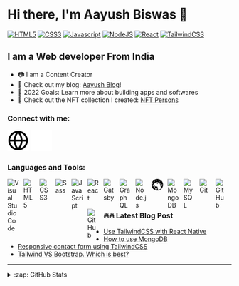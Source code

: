 # Hi there, I'm Aayush Biswas 👋

[![HTML5](https://img.shields.io/badge/html5%20-%23E34F26.svg?&style=for-the-badge&logo=html5&logoColor=white)](https://img.shields.io/badge/html5%20-%23E34F26.svg?&style=for-the-badge&logo=html5&logoColor=white)
[![CSS3](https://img.shields.io/badge/css3%20-%231572B6.svg?&style=for-the-badge&logo=css3&logoColor=white)](https://img.shields.io/badge/css3%20-%231572B6.svg?&style=for-the-badge&logo=css3&logoColor=white)
[![Javascript](https://img.shields.io/badge/javascript%20-%23323330.svg?&style=for-the-badge&logo=javascript&logoColor=%23F7DF1E)](https://img.shields.io/badge/javascript%20-%23323330.svg?&style=for-the-badge&logo=javascript&logoColor=%23F7DF1E)
[![NodeJS](https://img.shields.io/badge/node.js%20-%2343853D.svg?&style=for-the-badge&logo=node.js&logoColor=white)](https://img.shields.io/badge/node.js%20-%2343853D.svg?&style=for-the-badge&logo=node.js&logoColor=white)
[![React](https://img.shields.io/badge/react%20-%2320232a.svg?&style=for-the-badge&logo=react&logoColor=%2361DAFB)](https://img.shields.io/badge/react%20-%2320232a.svg?&style=for-the-badge&logo=react&logoColor=%2361DAFB)
[![TailwindCSS](https://img.shields.io/badge/Tailwindcss%20-informational.svg?&style=for-the-badge&logo=tailwindcss&logoColor=white)](https://img.shields.io/badge/Tailwindcss%20-informational.svg?&style=for-the-badge&logo=tailwindcss&logoColor=white)

## I am a Web developer From India
- 📷 I am  a Content Creator
- 🔭 Check out my blog: [Aayush Blog](https://aayush-blog.netlify.app/)!
- 🥅 2022 Goals: Learn more about building apps and softwares
- 🧑 Check out the NFT collection I created: [NFT Persons](https://opensea.io/collection/nftpersons)

### Connect with me:

[![blog](./img/globe-light.svg)](https://aayush-blog.netlify.app/#gh-light-mode-only)
[![blog](./img/globe-dark.svg)](https://aayush-blog.netlify.app/#gh-dark-mode-only)
&nbsp;&nbsp;

### Languages and Tools:

[<img align="left" alt="Visual Studio Code" width="26px" src="https://cdn.jsdelivr.net/gh/devicons/devicon/icons/vscode/vscode-original.svg" style="padding-right:10px;" />][website]
[<img align="left" alt="HTML5" width="26px" src="https://cdn.jsdelivr.net/gh/devicons/devicon/icons/html5/html5-original.svg" style="padding-right:10px;" />][website]
[<img align="left" alt="CSS3" width="26px" src="https://cdn.jsdelivr.net/gh/devicons/devicon/icons/css3/css3-original.svg" style="padding-right:10px;" />][website]
[<img align="left" alt="Sass" width="26px" src="https://cdn.jsdelivr.net/gh/devicons/devicon/icons/sass/sass-original.svg" style="padding-right:10px;" />][website]
[<img align="left" alt="JavaScript" width="26px" src="https://cdn.jsdelivr.net/gh/devicons/devicon/icons/javascript/javascript-original.svg" style="padding-right:10px;" />][website]
[<img align="left" alt="React" width="26px" src="https://cdn.jsdelivr.net/gh/devicons/devicon/icons/react/react-original.svg" style="padding-right:10px;" />][website]
[<img align="left" alt="Gatsby" width="26px" src="https://cdn.jsdelivr.net/gh/devicons/devicon/icons/gatsby/gatsby-original.svg" style="padding-right:10px;" />][website]
[<img align="left" alt="GraphQL" width="26px" src="https://cdn.jsdelivr.net/gh/devicons/devicon/icons/graphql/graphql-plain.svg" style="padding-right:10px;" />][website]
[<img align="left" alt="Node.js" width="26px" src="https://cdn.jsdelivr.net/gh/devicons/devicon/icons/nodejs/nodejs-original.svg" style="padding-right:10px;" />][website]
[<img align="left" alt="Deno" width="26px" src="./img/deno-light.svg" style="padding-right:10px;" />][website]
[<img align="left" alt="MongoDB" width="26px" src="https://cdn.jsdelivr.net/gh/devicons/devicon/icons/mongodb/mongodb-original.svg" style="padding-right:10px;" />][website]
[<img align="left" alt="MySQL" width="26px" src="https://cdn.jsdelivr.net/gh/devicons/devicon/icons/mysql/mysql-original.svg" style="padding-right:10px;" />][website]
[<img align="left" alt="Git" width="26px" src="https://cdn.jsdelivr.net/gh/devicons/devicon/icons/git/git-original.svg" style="padding-right:10px;" />][website]
[<img align="left" alt="GitHub" width="26px" src="https://user-images.githubusercontent.com/3369400/139447912-e0f43f33-6d9f-45f8-be46-2df5bbc91289.png" style="padding-right:10px;" />](website#gh-dark-mode-only)
[<img align="left" alt="GitHub" width="26px" src="https://user-images.githubusercontent.com/3369400/139448065-39a229ba-4b06-434b-bc67-616e2ed80c8f.png" style="padding-right:10px;" />](website#gh-light-mode-only)

<br />
<br />

---

### 🔥🔥 Latest Blog Post

<!-- BLOG-POST-LIST:START -->
- [Use TailwindCSS with React Native](https://aayushbiswas.hashnode.dev/use-tailwindcss-with-react-native)
- [How to use MongoDB](https://aayushbiswas.hashnode.dev/mongodb)
- [Responsive contact form using TailwindCSS](https://aayushbiswas.hashnode.dev/responsive-contact-form-using-tailwindcss)
- [Tailwind VS Bootstrap. Which is best?](https://aayushbiswas.hashnode.dev/tailwind-vs-bootstrap-which-is-best)
<!-- BLOG-POST-LIST:END -->

---

<details>
  <summary>:zap: GitHub Stats</summary>

  <img align="left" alt="AayushBiswas's GitHub Stats" src="https://github-readme-stats.vercel.app/api?username=AayushBiswas&show_icons=true&hide_border=false&title_color=ff652f&icon_color=FFE400&bg_color=09131B&text_color=ffffff&border_color=0c1a25" />

</details>

[website]: https://aayush-blog..netlify.app
